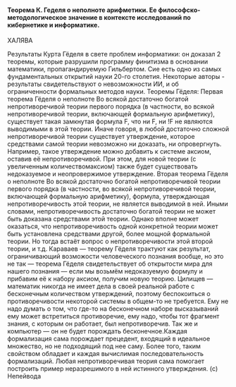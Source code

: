 #### Теорема К. Геделя о неполноте арифметики. Ее философско-методологическое значение в контексте исследований по кибернетике и информатике.

ХАЛЯВА

Результаты Курта Гёделя в свете проблем информатики: он
доказал 2 теоремы, которые разрушили программу
финитизма в основании математики, пропагандируемую
Гильбертом. Сие есть одно из самых фундаментальных
открытий науки 20-го столетия. Некоторые авторы -
результаты свидетельствуют о невозможности ИИ, и об
ограниченности формальных методов науки.
Теоремы Гёделя:
Первая теорема Гёделя о неполноте
Во всякой достаточно богатой непротиворечивой теории
первого порядка (в частности, во всякой непротиворечивой
теории, включающей формальную арифметику), существует
такая замкнутая формула F, что ни F, ни !F не являются
выводимыми в этой теории.
Иначе говоря, в любой достаточно сложной
непротиворечивой теории существует утверждение, которое
средствами самой теории невозможно ни доказать, ни
опровергнуть. Например, такое утверждение можно
добавить к системе аксиом, оставив её непротиворечивой.
При этом, для новой теории (с увеличенным количествомаксиом) также будет существовать недоказуемое и
неопровержимое утверждение.
Вторая теорема Гёделя о неполноте
Во всякой достаточно богатой непротиворечивой теории
первого порядка (в частности, во всякой непротиворечивой
теории, включающей формальную арифметику), формула,
утверждающая непротиворечивость этой теории, не
является выводимой в ней.
Иными словами, непротиворечивость достаточно богатой
теории не может быть доказана средствами этой теории.
Однако вполне может оказаться, что непротиворечивость
одной конкретной теории может быть установлена
средствами другой, более мощной формальной теории. Но
тогда встаёт вопрос о непротиворечивости этой второй
теории, и т.д.
Караваев — теорему Гёделя трактуют как результат,
ограничивающий возможости человеческого познания
вообще, но это не так — теорема Гёделя свидетельствует об
открытости мира для нашего познания — если мы возьмём
недоказуемую формулу и прибавим её к набору аксиом,
получим новую теорию.
Цилищев — математик никогда не имеет дела в своей
реальной работе с бесконечным количеством утверждений,
поэтому беспокоиться о противоречивости некоторой
системы в общем-то не требуется. Ему не надо думать о том,
что где-то на бесконечном наборе высказываний ему может
встретиться противоречие, ему надо, чтобы тот фрагмент
знания, с которым он работает, был непротиворечив. Так же
и компьютер — он не будет порождать бесконечное.Каждая формализация сама порождает прецедент,
входящий в идеальное множество, но не подходящий под
нее саму. Более того, таким свойством обладает и каждая
вычислимая последовательность формализаций. Любая
непротиворечивая теория сама помогает построить пример
неразрешимого в ней истинного утверждения. (c) Непейвода
